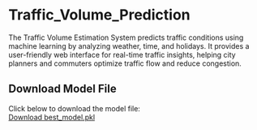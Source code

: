 # Traffic_Volume_Prediction
The Traffic Volume Estimation System predicts traffic conditions using machine learning by analyzing weather, time, and holidays. It provides a user-friendly web interface for real-time traffic insights, helping city planners and commuters optimize traffic flow and reduce congestion.

## Download Model File  
Click below to download the model file:  
[Download best_model.pkl](https://github.com/your-username/your-repo/releases/download/v1.0/best_model.pkl)
